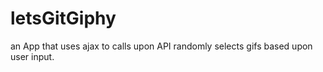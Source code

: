 # letsGitGiphy
an App that uses ajax to calls upon API  randomly selects gifs based upon user input.
